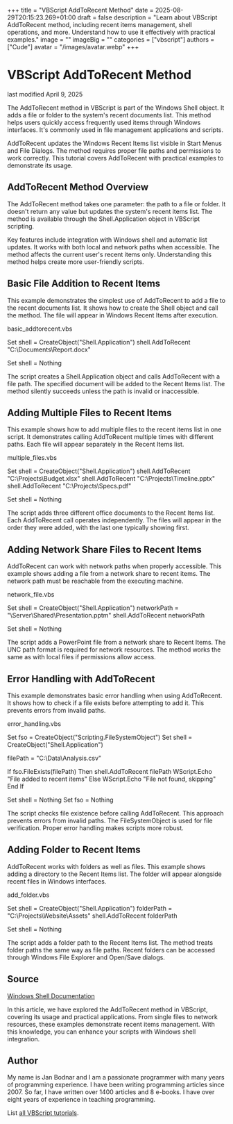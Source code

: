 +++
title = "VBScript AddToRecent Method"
date = 2025-08-29T20:15:23.269+01:00
draft = false
description = "Learn about VBScript AddToRecent method, including recent items management, shell operations, and more. Understand how to use it effectively with practical examples."
image = ""
imageBig = ""
categories = ["vbscript"]
authors = ["Cude"]
avatar = "/images/avatar.webp"
+++

# VBScript AddToRecent Method

last modified April 9, 2025

The AddToRecent method in VBScript is part of the Windows Shell
object. It adds a file or folder to the system's recent documents list. This
method helps users quickly access frequently used items through Windows
interfaces. It's commonly used in file management applications and scripts.

AddToRecent updates the Windows Recent Items list visible in Start
Menus and File Dialogs. The method requires proper file paths and permissions
to work correctly. This tutorial covers AddToRecent with practical
examples to demonstrate its usage.

## AddToRecent Method Overview

The AddToRecent method takes one parameter: the path to a file or
folder. It doesn't return any value but updates the system's recent items list.
The method is available through the Shell.Application object in
VBScript scripting.

Key features include integration with Windows shell and automatic list updates.
It works with both local and network paths when accessible. The method affects
the current user's recent items only. Understanding this method helps create
more user-friendly scripts.

## Basic File Addition to Recent Items

This example demonstrates the simplest use of AddToRecent to add a
file to the recent documents list. It shows how to create the Shell object and
call the method. The file will appear in Windows Recent Items after execution.

basic_addtorecent.vbs
  

Set shell = CreateObject("Shell.Application")
shell.AddToRecent "C:\Documents\Report.docx"

Set shell = Nothing

The script creates a Shell.Application object and calls
AddToRecent with a file path. The specified document will be added
to the Recent Items list. The method silently succeeds unless the path is invalid
or inaccessible.

## Adding Multiple Files to Recent Items

This example shows how to add multiple files to the recent items list in one
script. It demonstrates calling AddToRecent multiple times with
different paths. Each file will appear separately in the Recent Items list.

multiple_files.vbs
  

Set shell = CreateObject("Shell.Application")
shell.AddToRecent "C:\Projects\Budget.xlsx"
shell.AddToRecent "C:\Projects\Timeline.pptx"
shell.AddToRecent "C:\Projects\Specs.pdf"

Set shell = Nothing

The script adds three different office documents to the Recent Items list. Each
AddToRecent call operates independently. The files will appear in
the order they were added, with the last one typically showing first.

## Adding Network Share Files to Recent Items

AddToRecent can work with network paths when properly accessible.
This example shows adding a file from a network share to recent items. The
network path must be reachable from the executing machine.

network_file.vbs
  

Set shell = CreateObject("Shell.Application")
networkPath = "\\Server\Shared\Presentation.pptm"
shell.AddToRecent networkPath

Set shell = Nothing

The script adds a PowerPoint file from a network share to Recent Items. The UNC
path format is required for network resources. The method works the same as with
local files if permissions allow access.

## Error Handling with AddToRecent

This example demonstrates basic error handling when using AddToRecent.
It shows how to check if a file exists before attempting to add it. This prevents
errors from invalid paths.

error_handling.vbs
  

Set fso = CreateObject("Scripting.FileSystemObject")
Set shell = CreateObject("Shell.Application")

filePath = "C:\Data\Analysis.csv"

If fso.FileExists(filePath) Then
    shell.AddToRecent filePath
    WScript.Echo "File added to recent items"
Else
    WScript.Echo "File not found, skipping"
End If

Set shell = Nothing
Set fso = Nothing

The script checks file existence before calling AddToRecent. This
approach prevents errors from invalid paths. The FileSystemObject
is used for file verification. Proper error handling makes scripts more robust.

## Adding Folder to Recent Items

AddToRecent works with folders as well as files. This example shows
adding a directory to the Recent Items list. The folder will appear alongside
recent files in Windows interfaces.

add_folder.vbs
  

Set shell = CreateObject("Shell.Application")
folderPath = "C:\Projects\Website\Assets"
shell.AddToRecent folderPath

Set shell = Nothing

The script adds a folder path to the Recent Items list. The method treats folder
paths the same way as file paths. Recent folders can be accessed through Windows
File Explorer and Open/Save dialogs.

## Source

[Windows Shell Documentation](https://learn.microsoft.com/en-us/windows/win32/shell/shell)

In this article, we have explored the AddToRecent method in VBScript,
covering its usage and practical applications. From single files to network
resources, these examples demonstrate recent items management. With this knowledge,
you can enhance your scripts with Windows shell integration.

## Author

My name is Jan Bodnar and I am a passionate programmer with many years of
programming experience. I have been writing programming articles since 2007. So
far, I have written over 1400 articles and 8 e-books. I have over eight years of
experience in teaching programming.

List [all VBScript tutorials](/vbscript/).